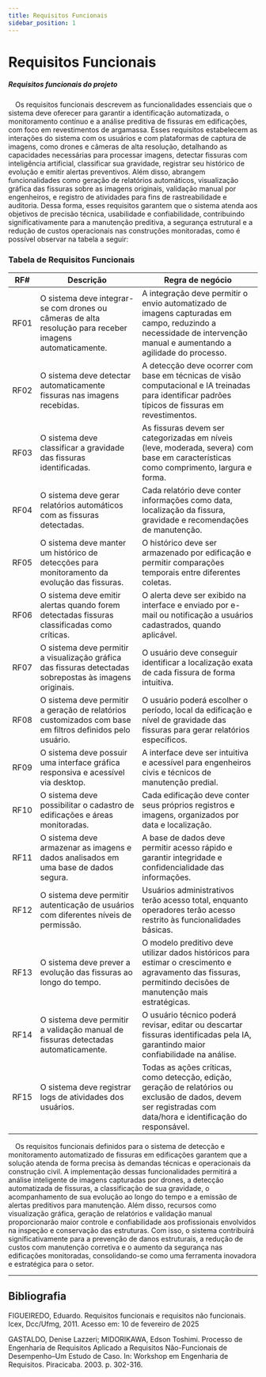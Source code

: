 ```yaml
---
title: Requisitos Funcionais
sidebar_position: 1
---
```


# Requisitos Funcionais

##### Requisitos funcionais do projeto

&emsp;Os requisitos funcionais descrevem as funcionalidades essenciais que o sistema deve oferecer para garantir a identificação automatizada, o monitoramento contínuo e a análise preditiva de fissuras em edificações, com foco em revestimentos de argamassa. Esses requisitos estabelecem as interações do sistema com os usuários e com plataformas de captura de imagens, como drones e câmeras de alta resolução, detalhando as capacidades necessárias para processar imagens, detectar fissuras com inteligência artificial, classificar sua gravidade, registrar seu histórico de evolução e emitir alertas preventivos. Além disso, abrangem funcionalidades como geração de relatórios automáticos, visualização gráfica das fissuras sobre as imagens originais, validação manual por engenheiros, e registro de atividades para fins de rastreabilidade e auditoria. Dessa forma, esses requisitos garantem que o sistema atenda aos objetivos de precisão técnica, usabilidade e confiabilidade, contribuindo significativamente para a manutenção preditiva, a segurança estrutural e a redução de custos operacionais nas construções monitoradas, como é possível observar na tabela a seguir:

### Tabela de Requisitos Funcionais 

| RF#  | Descrição | Regra de negócio |
|------|-----------|------------------|
| RF01 | O sistema deve integrar-se com drones ou câmeras de alta resolução para receber imagens automaticamente. | A integração deve permitir o envio automatizado de imagens capturadas em campo, reduzindo a necessidade de intervenção manual e aumentando a agilidade do processo. |
| RF02 | O sistema deve detectar automaticamente fissuras nas imagens recebidas. | A detecção deve ocorrer com base em técnicas de visão computacional e IA treinadas para identificar padrões típicos de fissuras em revestimentos. |
| RF03 | O sistema deve classificar a gravidade das fissuras identificadas. | As fissuras devem ser categorizadas em níveis (leve, moderada, severa) com base em características como comprimento, largura e forma. |
| RF04 | O sistema deve gerar relatórios automáticos com as fissuras detectadas. | Cada relatório deve conter informações como data, localização da fissura, gravidade e recomendações de manutenção. |
| RF05 | O sistema deve manter um histórico de detecções para monitoramento da evolução das fissuras. | O histórico deve ser armazenado por edificação e permitir comparações temporais entre diferentes coletas. |
| RF06 | O sistema deve emitir alertas quando forem detectadas fissuras classificadas como críticas. | O alerta deve ser exibido na interface e enviado por e-mail ou notificação a usuários cadastrados, quando aplicável. |
| RF07 | O sistema deve permitir a visualização gráfica das fissuras detectadas sobrepostas às imagens originais. | O usuário deve conseguir identificar a localização exata de cada fissura de forma intuitiva. |
| RF08 | O sistema deve permitir a geração de relatórios customizados com base em filtros definidos pelo usuário. | O usuário poderá escolher o período, local da edificação e nível de gravidade das fissuras para gerar relatórios específicos. |
| RF09 | O sistema deve possuir uma interface gráfica responsiva e acessível via desktop. | A interface deve ser intuitiva e acessível para engenheiros civis e técnicos de manutenção predial. |
| RF10 | O sistema deve possibilitar o cadastro de edificações e áreas monitoradas. | Cada edificação deve conter seus próprios registros e imagens, organizados por data e localização. |
| RF11 | O sistema deve armazenar as imagens e dados analisados em uma base de dados segura. | A base de dados deve permitir acesso rápido e garantir integridade e confidencialidade das informações. |
| RF12 | O sistema deve permitir autenticação de usuários com diferentes níveis de permissão. | Usuários administrativos terão acesso total, enquanto operadores terão acesso restrito às funcionalidades básicas. |
| RF13 | O sistema deve prever a evolução das fissuras ao longo do tempo. | O modelo preditivo deve utilizar dados históricos para estimar o crescimento e agravamento das fissuras, permitindo decisões de manutenção mais estratégicas. |
| RF14 | O sistema deve permitir a validação manual de fissuras detectadas automaticamente. | O usuário técnico poderá revisar, editar ou descartar fissuras identificadas pela IA, garantindo maior confiabilidade na análise. |
| RF15 | O sistema deve registrar logs de atividades dos usuários. | Todas as ações críticas, como detecção, edição, geração de relatórios ou exclusão de dados, devem ser registradas com data/hora e identificação do responsável. |

&emsp;Os requisitos funcionais definidos para o sistema de detecção e monitoramento automatizado de fissuras em edificações garantem que a solução atenda de forma precisa às demandas técnicas e operacionais da construção civil. A implementação dessas funcionalidades permitirá a análise inteligente de imagens capturadas por drones, a detecção automatizada de fissuras, a classificação de sua gravidade, o acompanhamento de sua evolução ao longo do tempo e a emissão de alertas preditivos para manutenção. Além disso, recursos como visualização gráfica, geração de relatórios e validação manual proporcionarão maior controle e confiabilidade aos profissionais envolvidos na inspeção e conservação das estruturas. Com isso, o sistema contribuirá significativamente para a prevenção de danos estruturais, a redução de custos com manutenção corretiva e o aumento da segurança nas edificações monitoradas, consolidando-se como uma ferramenta inovadora e estratégica para o setor.

---

## Bibliografia

FIGUEIREDO, Eduardo. Requisitos funcionais e requisitos não funcionais. Icex, Dcc/Ufmg, 2011. Acesso em: 10 de fevereiro de 2025

GASTALDO, Denise Lazzeri; MIDORIKAWA, Edson Toshimi. Processo de Engenharia de Requisitos Aplicado a Requisitos Não-Funcionais de Desempenho–Um Estudo de Caso. In: Workshop em Engenharia de Requisitos. Piracicaba. 2003. p. 302-316.
